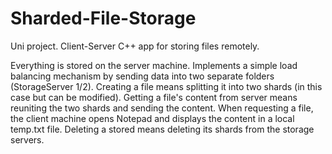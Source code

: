 # Sharded-File-Storage
Uni project. Client-Server C++ app for storing files remotely.

Everything is stored on the server machine.
Implements a simple load balancing mechanism by sending data into two separate folders (StorageServer 1/2). Creating a file means splitting it into two shards (in this case but can be modified). Getting a file's content from server means reuniting the two shards and sending the content. When requesting a file, the client machine opens Notepad and displays the content in a local temp.txt file. Deleting a stored means deleting its shards from the storage servers.
